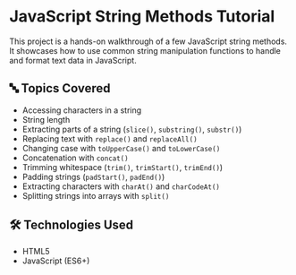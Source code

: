 # JavaScript String Methods Tutorial

This project is a hands-on walkthrough of a few JavaScript string methods. It showcases how to use common string manipulation functions to handle and format text data in JavaScript.

## 🔤 Topics Covered

- Accessing characters in a string
- String length
- Extracting parts of a string (`slice()`, `substring()`, `substr()`)
- Replacing text with `replace()` and `replaceAll()`
- Changing case with `toUpperCase()` and `toLowerCase()`
- Concatenation with `concat()`
- Trimming whitespace (`trim()`, `trimStart()`, `trimEnd()`)
- Padding strings (`padStart()`, `padEnd()`)
- Extracting characters with `charAt()` and `charCodeAt()`
- Splitting strings into arrays with `split()`

## 🛠️ Technologies Used

- HTML5
- JavaScript (ES6+)
